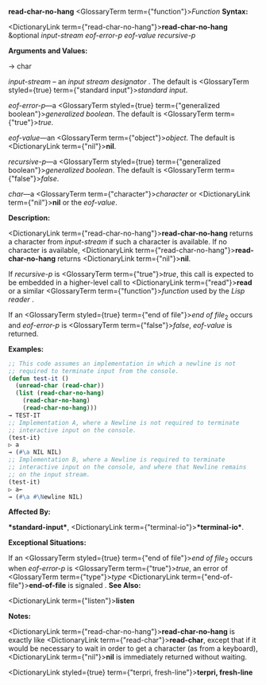 **read-char-no-hang** <GlossaryTerm  term={"function"}><i>Function</i></GlossaryTerm> **Syntax:** 



<DictionaryLink  term={"read-char-no-hang"}><b>read-char-no-hang</b></DictionaryLink> &amp;optional *input-stream eof-error-p eof-value recursive-p* 



**Arguments and Values:** 



→ char 



*input-stream* – an *input stream designator* . The default is <GlossaryTerm styled={true} term={"standard input"}><i>standard input</i></GlossaryTerm>. 



*eof-error-p*—a <GlossaryTerm styled={true} term={"generalized boolean"}><i>generalized boolean</i></GlossaryTerm>. The default is <GlossaryTerm  term={"true"}><i>true</i></GlossaryTerm>. 



*eof-value*—an <GlossaryTerm  term={"object"}><i>object</i></GlossaryTerm>. The default is <DictionaryLink  term={"nil"}><b>nil</b></DictionaryLink>. 



*recursive-p*—a <GlossaryTerm styled={true} term={"generalized boolean"}><i>generalized boolean</i></GlossaryTerm>. The default is <GlossaryTerm  term={"false"}><i>false</i></GlossaryTerm>. 



*char*—a <GlossaryTerm  term={"character"}><i>character</i></GlossaryTerm> or <DictionaryLink  term={"nil"}><b>nil</b></DictionaryLink> or the *eof-value*. 



**Description:** 



<DictionaryLink  term={"read-char-no-hang"}><b>read-char-no-hang</b></DictionaryLink> returns a character from *input-stream* if such a character is available. If no character is available, <DictionaryLink  term={"read-char-no-hang"}><b>read-char-no-hang</b></DictionaryLink> returns <DictionaryLink  term={"nil"}><b>nil</b></DictionaryLink>. 







 



 



If *recursive-p* is <GlossaryTerm  term={"true"}><i>true</i></GlossaryTerm>, this call is expected to be embedded in a higher-level call to <DictionaryLink  term={"read"}><b>read</b></DictionaryLink> or a similar <GlossaryTerm  term={"function"}><i>function</i></GlossaryTerm> used by the *Lisp reader* . 



If an <GlossaryTerm styled={true} term={"end of file"}><i>end of file</i></GlossaryTerm><sub>2</sub> occurs and *eof-error-p* is <GlossaryTerm  term={"false"}><i>false</i></GlossaryTerm>, *eof-value* is returned. 



**Examples:**
```lisp
;; This code assumes an implementation in which a newline is not 
;; required to terminate input from the console. 
(defun test-it () 
  (unread-char (read-char)) 
  (list (read-char-no-hang) 
	(read-char-no-hang) 
	(read-char-no-hang))) 
→ TEST-IT 
;; Implementation A, where a Newline is not required to terminate 
;; interactive input on the console. 
(test-it) 
▷ a 
→ (#\a NIL NIL) 
;; Implementation B, where a Newline is required to terminate 
;; interactive input on the console, and where that Newline remains 
;; on the input stream. 
(test-it) 
▷ a← 
→ (#\a #\Newline NIL) 
```
**Affected By:** 



**\*standard-input\***, <DictionaryLink  term={"terminal-io"}><b>\*terminal-io\*</b></DictionaryLink>. 



**Exceptional Situations:** 



If an <GlossaryTerm styled={true} term={"end of file"}><i>end of file</i></GlossaryTerm><sub>2</sub> occurs when *eof-error-p* is <GlossaryTerm  term={"true"}><i>true</i></GlossaryTerm>, an error of <GlossaryTerm  term={"type"}><i>type</i></GlossaryTerm> <DictionaryLink  term={"end-of-file"}><b>end-of-file</b></DictionaryLink> is signaled . **See Also:** 



<DictionaryLink  term={"listen"}><b>listen</b></DictionaryLink> 



**Notes:** 



<DictionaryLink  term={"read-char-no-hang"}><b>read-char-no-hang</b></DictionaryLink> is exactly like <DictionaryLink  term={"read-char"}><b>read-char</b></DictionaryLink>, except that if it would be necessary to wait in order to get a character (as from a keyboard), <DictionaryLink  term={"nil"}><b>nil</b></DictionaryLink> is immediately returned without waiting. 







 



 



<DictionaryLink styled={true} term={"terpri, fresh-line"}><b>terpri, fresh-line</b></DictionaryLink> 



